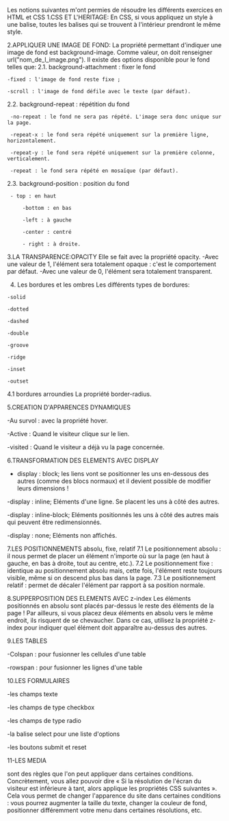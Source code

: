 Les notions suivantes m'ont permies de résoudre les différents exercices en HTML et CSS
1.CSS ET L'HERITAGE: 
 En CSS, si vous appliquez un style à une balise, toutes les balises qui se trouvent à l'intérieur prendront le même style.

2.APPLIQUER UNE IMAGE DE FOND:
 La propriété permettant d'indiquer une image de fond est background-image. Comme valeur, on doit renseigner url("nom_de_l_image.png").
	Il existe des options disponible pour le fond telles que:
2.1. background-attachment : fixer le fond

  	-fixed : l'image de fond reste fixe ;
   
 	-scroll : l'image de fond défile avec le texte (par défaut).

2.2. background-repeat : répétition du fond

	 -no-repeat : le fond ne sera pas répété. L'image sera donc unique sur la page.
  
	 -repeat-x : le fond sera répété uniquement sur la première ligne, horizontalement.
  
	 -repeat-y : le fond sera répété uniquement sur la première colonne, verticalement.
  
 	 -repeat : le fond sera répété en mosaïque (par défaut).

2.3. background-position : position du fond

	 - top : en haut 
  
         -bottom : en bas 
	 
         -left : à gauche
	 
         -center : centré
	 
         - right : à droite.
	 
3.LA TRANSPARENCE:OPACITY
Elle se fait avec la  propriété opacity.
-Avec une valeur de 1, l'élément sera totalement opaque : c'est le    	comportement par défaut. 
-Avec une valeur de 0, l'élément sera totalement transparent.

 4.  Les bordures et les ombres
  Les différents types de bordures:

	-solid
 
	-dotted
 
	-dashed
 
	-double
 
	-groove
 
	-ridge
 
	-inset
 
	-outset

4.1 bordures arroundies
 La propriété border-radius.

5.CREATION D'APPARENCES DYNAMIQUES

-Au survol : avec la propriété hover.

-Active : Quand le visiteur clique sur le lien.

-visited : Quand le visiteur a déjà vu la page concernée.

6.TRANSFORMATION DES ELEMENTS AVEC DISPLAY

- display : block; les liens vont se positionner les uns en-dessous des autres (comme des blocs normaux) et il devient possible de  modifier leurs dimensions !
  
-display : inline; Eléments d'une ligne. Se placent les uns à côté des autres.

-display : inline-block; Eléments positionnés les uns à côté des autres  mais qui peuvent être redimensionnés.

-display : none; Eléments non affichés.

7.LES POSITIONNEMENTS absolu, fixe, relatif 
7.1 Le positionnement absolu : il nous permet de placer un élément n'importe où sur la page (en haut à gauche, en bas à droite, tout au centre, etc.).
7.2  Le positionnement fixe : identique au positionnement absolu mais, cette fois, l'élément reste toujours visible, même si on
descend plus bas dans la page.
7.3  Le positionnement relatif : permet de décaler l'élément par rapport à sa position normale.

8.SUPPERPOSITION DES ELEMENTS AVEC z-index
Les éléments positionnés en absolu sont placés par-dessus le reste des éléments de la page ! Par ailleurs, si vous placez deux
éléments en absolu vers le même endroit, ils risquent de se chevaucher. Dans ce cas, utilisez la propriété z-index pour indiquer
quel élément doit apparaître au-dessus des autres.

9.LES TABLES

-Colspan : pour fusionner les cellules d'une table

-rowspan : pour fusionner les lignes d'une table

10.LES FORMULAIRES

-les champs texte

-les champs de type checkbox

-les champs de type radio

-la balise select pour une liste d'options

-les boutons submit et reset

 11-LES MEDIA

 sont des règles que l'on peut appliquer dans certaines conditions. Concrètement, vous allez pouvoir dire « Si la résolution de l'écran du visiteur est inférieure à
 tant, alors applique les propriétés CSS suivantes ». Cela vous permet de changer l'apparence du site dans certaines conditions :
 vous pourrez augmenter la taille du texte, changer la couleur de fond, positionner différemment votre menu dans certaines
 résolutions, etc.
 
 
